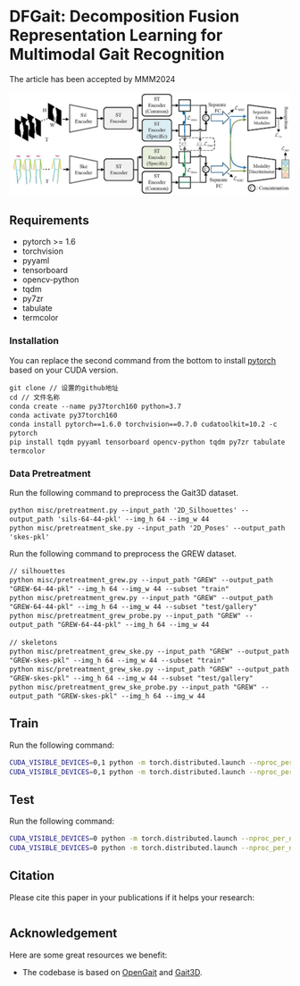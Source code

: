 # DFGait: Decomposition Fusion Representation Learning for Multimodal Gait Recognition 
The article has been accepted by MMM2024

![](pic/fig.jpg)



## Requirements
- pytorch >= 1.6
- torchvision
- pyyaml
- tensorboard
- opencv-python
- tqdm
- py7zr
- tabulate
- termcolor

### Installation
You can replace the second command from the bottom to install
[pytorch](https://pytorch.org/get-started/previous-versions/#v110) 
based on your CUDA version.

```
git clone // 设置的github地址
cd // 文件名称
conda create --name py37torch160 python=3.7
conda activate py37torch160
conda install pytorch==1.6.0 torchvision==0.7.0 cudatoolkit=10.2 -c pytorch
pip install tqdm pyyaml tensorboard opencv-python tqdm py7zr tabulate termcolor
```

### Data Pretreatment

Run the following command to preprocess the Gait3D dataset.
```
python misc/pretreatment.py --input_path '2D_Silhouettes' --output_path 'sils-64-44-pkl' --img_h 64 --img_w 44
python misc/pretreatment_ske.py --input_path '2D_Poses' --output_path 'skes-pkl'
```

Run the following command to preprocess the GREW dataset.

```
// silhouettes
python misc/pretreatment_grew.py --input_path "GREW" --output_path "GREW-64-44-pkl" --img_h 64 --img_w 44 --subset "train"
python misc/pretreatment_grew.py --input_path "GREW" --output_path "GREW-64-44-pkl" --img_h 64 --img_w 44 --subset "test/gallery"
python misc/pretreatment_grew_probe.py --input_path "GREW" --output_path "GREW-64-44-pkl" --img_h 64 --img_w 44

// skeletons
python misc/pretreatment_grew_ske.py --input_path "GREW" --output_path "GREW-skes-pkl" --img_h 64 --img_w 44 --subset "train"
python misc/pretreatment_grew_ske.py --input_path "GREW" --output_path "GREW-skes-pkl" --img_h 64 --img_w 44 --subset "test/gallery"
python misc/pretreatment_grew_ske_probe.py --input_path "GREW" --output_path "GREW-skes-pkl" --img_h 64 --img_w 44
```

## Train

Run the following command:
```bash
CUDA_VISIBLE_DEVICES=0,1 python -m torch.distributed.launch --nproc_per_node=2 lib/main.py --cfgs ./config/gait_multimodal_Gait3D.yaml --phase train
CUDA_VISIBLE_DEVICES=0,1 python -m torch.distributed.launch --nproc_per_node=2 lib/main.py --cfgs ./config/gait_multimodal_GREW.yaml --phase train
```

## Test
Run the following command:
```bash
CUDA_VISIBLE_DEVICES=0 python -m torch.distributed.launch --nproc_per_node=1 lib/main.py --cfgs ./config/gait_multimodal_Gait3D.yaml --phase test
CUDA_VISIBLE_DEVICES=0 python -m torch.distributed.launch --nproc_per_node=1 lib/main.py --cfgs ./config/gait_multimodal_GREW.yaml --phase test
```

## Citation
Please cite this paper in your publications if it helps your research:

```BibTeX
```

## Acknowledgement
Here are some great resources we benefit:

- The codebase is based on [OpenGait](https://github.com/ShiqiYu/OpenGait) and [Gait3D](https://gait3d.github.io).

  
